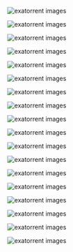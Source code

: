 <p align="center">
<img src="https://raw.githubusercontent.com/varbhat/assets/main/exatorrent/1.png" alt="exatorrent images"/>
</p>
<p align="center">
<img src="https://raw.githubusercontent.com/varbhat/assets/main/exatorrent/2.png" alt="exatorrent images"/>
</p>
<p align="center">
<img src="https://raw.githubusercontent.com/varbhat/assets/main/exatorrent/3.png" alt="exatorrent images"/>
</p>
<p align="center">
<img src="https://raw.githubusercontent.com/varbhat/assets/main/exatorrent/4.png" alt="exatorrent images"/>
</p>
<p align="center">
<img src="https://raw.githubusercontent.com/varbhat/assets/main/exatorrent/5.png" alt="exatorrent images"/>
</p>
<p align="center">
<img src="https://raw.githubusercontent.com/varbhat/assets/main/exatorrent/6.png" alt="exatorrent images"/>
</p>
<p align="center">
<img src="https://raw.githubusercontent.com/varbhat/assets/main/exatorrent/7.png" alt="exatorrent images"/>
</p>
<p align="center">
<img src="https://raw.githubusercontent.com/varbhat/assets/main/exatorrent/8.png" alt="exatorrent images"/>
</p>
<p align="center">
<img src="https://raw.githubusercontent.com/varbhat/assets/main/exatorrent/9.png" alt="exatorrent images"/>
</p>
<p align="center">
<img src="https://raw.githubusercontent.com/varbhat/assets/main/exatorrent/10.png" alt="exatorrent images"/>
</p>
<p align="center">
<img src="https://raw.githubusercontent.com/varbhat/assets/main/exatorrent/11.png" alt="exatorrent images"/>
</p>
<p align="center">
<img src="https://raw.githubusercontent.com/varbhat/assets/main/exatorrent/12.png" alt="exatorrent images"/>
</p>
<p align="center">
<img src="https://raw.githubusercontent.com/varbhat/assets/main/exatorrent/13.png" alt="exatorrent images"/>
</p>
<p align="center">
<img src="https://raw.githubusercontent.com/varbhat/assets/main/exatorrent/14.png" alt="exatorrent images"/>
</p>
<p align="center">
<img src="https://raw.githubusercontent.com/varbhat/assets/main/exatorrent/15.png" alt="exatorrent images"/>
</p>
<p align="center">
<img src="https://raw.githubusercontent.com/varbhat/assets/main/exatorrent/16.png" alt="exatorrent images"/>
</p>
<p align="center">
<img src="https://raw.githubusercontent.com/varbhat/assets/main/exatorrent/17.png" alt="exatorrent images"/>
</p>
<p align="center">
<img src="https://raw.githubusercontent.com/varbhat/assets/main/exatorrent/18.png" alt="exatorrent images"/>
</p>
